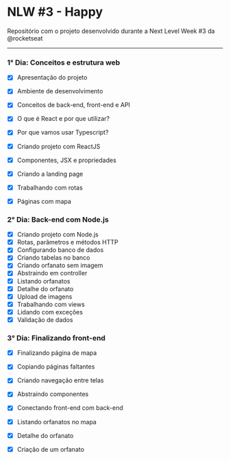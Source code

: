 # NLW #3 - Happy
Repositório com o projeto desenvolvido durante a Next Level Week #3 da @rocketseat

----

### 1° Dia: Conceitos e estrutura web 

- [X] Apresentação do projeto
- [X] Ambiente de desenvolvimento
- [X] Conceitos de back-end, front-end e API
- [X] O que é React e por que utilizar?
- [X] Por que vamos usar Typescript?
- [X] Criando projeto com ReactJS
- [X] Componentes, JSX e propriedades
- [X] Criando a landing page
- [X] Trabalhando com rotas
- [X] Páginas com mapa


### 2° Dia: Back-end com Node.js

- [X] Criando projeto com Node.js
- [X] Rotas, parâmetros e métodos HTTP
- [X] Configurando banco de dados
- [X] Criando tabelas no banco
- [X] Criando orfanato sem imagem
- [X] Abstraindo em controller
- [X] Listando orfanatos
- [X] Detalhe do orfanato
- [X] Upload de imagens
- [X] Trabalhando com views
- [X] Lidando com exceções
- [X] Validação de dados

### 3° Dia: Finalizando front-end

- [X] Finalizando página de mapa
- [X] Copiando páginas faltantes
- [X] Criando navegação entre telas
- [X] Abstraindo componentes
- [X] Conectando front-end com back-end
- [X] Listando orfanatos no mapa
- [X] Detalhe do orfanato
- [X] Criação de um orfanato

